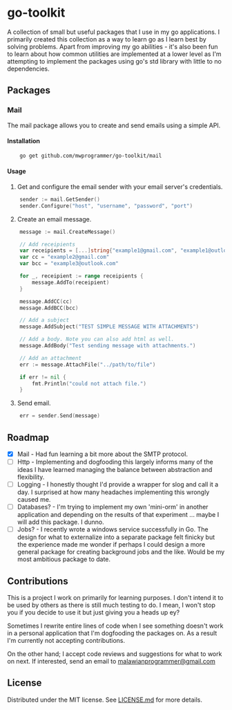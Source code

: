 # go-toolkit

A collection of small but useful packages that I use in my go applications. I primarily created this collection as a way to learn go as I learn best by solving problems. Apart from improving my go abilities - it's also been fun to learn about how common utilities are implemented at a lower level as I'm attempting to implement the packages using go's std library with little to no dependencies.

## Packages

### Mail

The mail package allows you to create and send emails using a simple API.

#### Installation

```bash
    go get github.com/mwprogrammer/go-toolkit/mail
```

#### Usage

1. Get and configure the email sender with your email server's credentials.

```go
    sender := mail.GetSender()
    sender.Configure("host", "username", "password", "port")
```

2. Create an email message.

```go
    message := mail.CreateMessage()

    // Add receipients
    var receipients = [...]string{"example1@gmail.com", "example1@outlook.com"}
    var cc = "example2@gmail.com"
    var bcc = "example3@outlook.com"

    for _, receipient := range receipients {
        message.AddTo(receipient)
    }

    message.AddCC(cc)
    message.AddBCC(bcc)

    // Add a subject
    message.AddSubject("TEST SIMPLE MESSAGE WITH ATTACHMENTS")

    // Add a body. Note you can also add html as well.
    message.AddBody("Test sending message with attachments.")

    // Add an attachment
    err := message.AttachFile("../path/to/file")

    if err != nil {
        fmt.Println("could not attach file.")
    }

```

3. Send email.

```go
    err = sender.Send(message)
```

## Roadmap

-   [x] Mail - Had fun learning a bit more about the SMTP protocol.
-   [ ] Http - Implementing and dogfooding this largely informs many of the ideas I have learned managing the balance between abstraction and flexibility.
-   [ ] Logging - I honestly thought I'd provide a wrapper for slog and call it a day. I surprised at how many headaches implementing this wrongly caused me.
-   [ ] Databases? - I'm trying to implement my own 'mini-orm' in another application and depending on the results of that experiment ... maybe I will add this package. I dunno.
-   [ ] Jobs? - I recently wrote a windows service successfully in Go. The design for what to externalize into a separate package felt finicky but the experience made me wonder if perhaps I could design a more general package for creating background jobs and the like. Would be my most ambitious package to date.

## Contributions

This is a project I work on primarily for learning purposes. I don't intend it to be used by others as there is still much testing to do. I mean, I won't stop you if you decide to use it but just giving you a heads up ey?

Sometimes I rewrite entire lines of code when I see something doesn't work in a personal application that I'm dogfooding the packages on. As a result I'm currently not accepting contributions.

On the other hand; I accept code reviews and suggestions for what to work on next. If interested, send an email to [malawianprogrammer@gmail.com]()

## License

Distributed under the MIT license. See [LICENSE.md](LICENSE.md) for more details.
